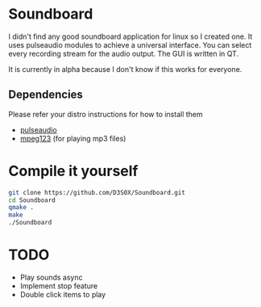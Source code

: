 # Soundboard
I didn't find any good soundboard application for linux so I created one. It uses pulseaudio modules to achieve a universal interface. You can select every recording stream for the audio output. The GUI is written in QT.

It is currently in alpha because I don't know if this works for everyone.

## Dependencies
Please refer your distro instructions for how to install them
- [pulseaudio](https://www.archlinux.org/packages/extra/x86_64/pulseaudio/)
- [mpeg123](https://www.archlinux.org/packages/extra/x86_64/mpg123/) (for playing mp3 files)

# Compile it yourself
```sh
git clone https://github.com/D3S0X/Soundboard.git
cd Soundboard
qmake .
make
./Soundboard
```

# TODO
- Play sounds async
- Implement stop feature
- Double click items to play
